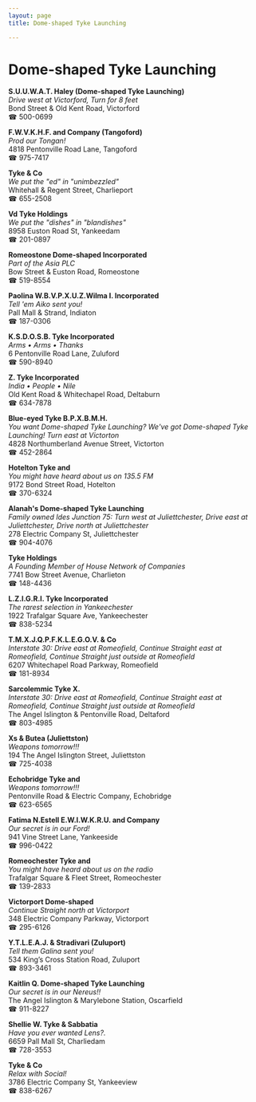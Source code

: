 ```yaml
---
layout: page 
title: Dome-shaped Tyke Launching

---
```



# Dome-shaped Tyke Launching


 **S.U.U.W.A.T. Haley (Dome-shaped Tyke Launching)**  
_Drive west at Victorford, Turn for 8 feet_  
Bond Street & Old Kent Road, Victorford  
☎ 500-0699

**F.W.V.K.H.F. and Company (Tangoford)**  
_Prod our Tongan!_  
4818 Pentonville Road Lane, Tangoford  
☎ 975-7417

**Tyke & Co**  
_We put the "ed" in "unimbezzled"_  
Whitehall & Regent Street, Charlieport  
☎ 655-2508

**Vd Tyke Holdings**  
_We put the "dishes" in "blandishes"_  
8958 Euston Road St, Yankeedam  
☎ 201-0897

**Romeostone Dome-shaped Incorporated**  
_Part of the Asia PLC_  
Bow Street & Euston Road, Romeostone  
☎ 519-8554

**Paolina W.B.V.P.X.U.Z.Wilma I. Incorporated**  
_Tell 'em Aiko sent you!_  
Pall Mall & Strand, Indiaton  
☎ 187-0306

**K.S.D.O.S.B. Tyke Incorporated**  
_Arms • Arms • Thanks_  
6 Pentonville Road Lane, Zuluford  
☎ 590-8940

**Z. Tyke Incorporated**  
_India • People • Nile_  
Old Kent Road & Whitechapel Road, Deltaburn  
☎ 634-7878

**Blue-eyed Tyke B.P.X.B.M.H.**  
_You want Dome-shaped Tyke Launching? We've got Dome-shaped Tyke Launching! 
Turn east at Victorton_  
4828 Northumberland Avenue Street, Victorton  
☎ 452-2864

**Hotelton Tyke and**  
_You might have heard about us on 135.5 FM_  
9172 Bond Street Road, Hotelton  
☎ 370-6324

**Alanah's Dome-shaped Tyke Launching**  
_Family owned Ides 
Junction 75: Turn west at Juliettchester, Drive east at Juliettchester, Drive north at Juliettchester_  
278 Electric Company St, Juliettchester  
☎ 904-4076

**Tyke Holdings**  
_A Founding Member of House Network of Companies_  
7741 Bow Street Avenue, Charlieton  
☎ 148-4436

**L.Z.I.G.R.I. Tyke Incorporated**  
_The rarest selection in Yankeechester_  
1922 Trafalgar Square Ave, Yankeechester  
☎ 838-5234

**T.M.X.J.Q.P.F.K.L.E.G.O.V. & Co**  
_Interstate 30: Drive east at Romeofield, Continue Straight east at Romeofield, Continue Straight just outside at Romeofield_  
6207 Whitechapel Road Parkway, Romeofield  
☎ 181-8934

**Sarcolemmic Tyke X.**  
_Interstate 30: Drive east at Romeofield, Continue Straight east at Romeofield, Continue Straight just outside at Romeofield_  
The Angel Islington & Pentonville Road, Deltaford  
☎ 803-4985

**Xs & Butea (Juliettston)**  
_Weapons tomorrow!!!_  
194 The Angel Islington Street, Juliettston  
☎ 725-4038

**Echobridge Tyke and**  
_Weapons tomorrow!!!_  
Pentonville Road & Electric Company, Echobridge  
☎ 623-6565

**Fatima N.Estell E.W.I.W.K.R.U. and Company**  
_Our secret is in our Ford!_  
941 Vine Street Lane, Yankeeside  
☎ 996-0422

**Romeochester Tyke and**  
_You might have heard about us on the radio_  
Trafalgar Square & Fleet Street, Romeochester  
☎ 139-2833

**Victorport Dome-shaped**  
_Continue Straight north at Victorport_  
348 Electric Company Parkway, Victorport  
☎ 295-6126

**Y.T.L.E.A.J. & Stradivari (Zuluport)**  
_Tell them Galina sent you!_  
534 King’s Cross Station Road, Zuluport  
☎ 893-3461

**Kaitlin Q. Dome-shaped Tyke Launching**  
_Our secret is in our Nereus!!_  
The Angel Islington & Marylebone Station, Oscarfield  
☎ 911-8227

**Shellie W. Tyke & Sabbatia**  
_Have you ever wanted Lens?._  
6659 Pall Mall St, Charliedam  
☎ 728-3553

**Tyke & Co**  
_Relax with Social!_  
3786 Electric Company St, Yankeeview  
☎ 838-6267

